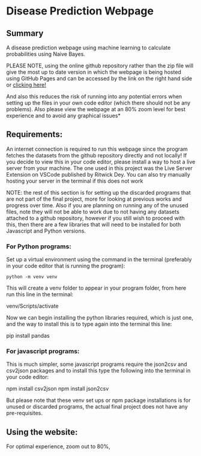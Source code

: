 # Disease Prediction Webpage

## Summary
A disease prediction webpage using machine learning to calculate probabilities using Naive Bayes.

PLEASE NOTE, using the online github repository rather than the zip file will give the most up to date version in which the webpage is being hosted using GitHub Pages and can be accessed by the link on the right hand side or [clicking here!](biranavan-sritharan.github.io/)

And also this reduces the risk of running into any potential errors when setting up the files in your own code editor (which there should not be any problems). Also please view the webpage at an 80% zoom level for best experience and to avoid any graphical issues*

## Requirements:

An internet connection is required to run this webpage since the program fetches the datasets from the github repository directly and not locally!
If you decide to view this in your code editor, please install a way to host a live server from your machine. 
The one used in this project was the Live Server Extension on VSCode published by Ritwick Dey.
You can also try manually hosting your server in the terminal if this does not work

NOTE: the rest of this section is for setting up the discarded programs that are not part of the final project, more for looking at previous works and progress over time.
Also if you are planning on running any of the unused files, note they will not be able to work due to not having any datasets attached to a github repository, however if you still wish to proceed with this, then there are a few libraries that will need to be installed for both Javascript and Python versions.

### For Python programs:

Set up a virtual environment using the command in the terminal (preferably in your code editor that is running the program):

```console
python -m venv venv
```

This will create a venv folder to appear in your program folder, from here run this line in the terminal:

venv/Scripts/activate

Now we can begin installing the python libraries required, which is just one, and the way to install this is to type again into the terminal this line:

pip install pandas

### For javascript programs:
This is much simpler, some javascript programs require the json2csv and csv2json packages and to install this type the following into the terminal in your code editor:

npm install csv2json
npm install json2csv

But please note that these venv set ups or npm package installations is for unused or discarded programs, the actual final project does not have any pre-requisites.

## Using the website:

For optimal experience, zoom out to 80%,



